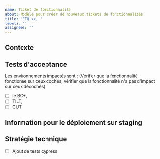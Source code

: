 ```yaml
---
name: Ticket de fonctionnalité
about: Modèle pour créer de nouveaux tickets de fonctionnalités
title: 'ETQ xx, '
labels: ''
assignees: ''
---
```


## Contexte

## Tests d'acceptance

Les environnements impactés sont : (Vérifier que la fonctionnalité fonctionne sur ceux cochés, vérifier que la fonctionnalité n'a pas d'impact sur ceux décochés)

- [ ] le BC+,
- [ ] TILT,
- [ ] CUT

## Information pour le déploiement sur staging

## Stratégie technique

- [ ] Ajout de tests cypress
